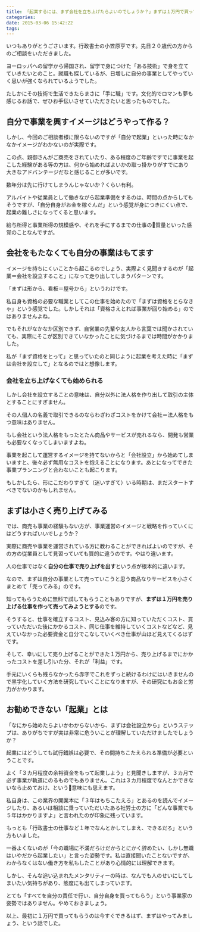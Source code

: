 ```yaml
---
title: 「起業するには、まず会社を立ち上げたらよいのでしょうか？」まずは１万円で買ってもらいましょう。
categories:
date: 2015-03-06 15:42:22
tags:
---
```


いつもありがとうごさいます。行政書士の小笠原亨です。先日２０歳代の方からのご相談をいただきました。

ヨーロッパへの留学から帰国され、留学で身につけた「ある技術」で身を立てていきたいとのこと。就職も探しているが、日増しに自分の事業としてやっていく思いが強くなられているようでした。

たしかにその技術で生活できたらまさに「手に職」です。文化的でロマンも夢も感じるお話で、ぜひお手伝いさせていただきたいと思ったものでした。

## 自分で事業を興すイメージはどうやって作る？

しかし、今回のご相談者様に限らないのですが「自分で起業」といった時になかなかイメージがわかないのが実際です。

この点、親御さんがご商売をされていたり、ある程度のご年齢ですでに事業を起こした経験がある等の方は、何から始めればよいかの取っ掛かりがすでにあり大きなアドバンテージだなと感じることが多いです。

数年分は先に行けてしまうんじゃないか？くらい有利。

アルバイトや従業員として働きながら起業準備をするのは、時間の点からしてもそうですが、「自分自身がお金を稼ぐんだ」という感覚が身につきにくい点で、起業の難しさになってくると思います。

給与所得と事業所得の規模感や、それを手にするまでの仕事の質量といった感覚のことなんですが。

## 会社をもたなくても自分の事業はもてます

イメージを持ちにくいことから起こるのでしょう、実際よく見聞きするのが「起業＝会社を設立すること」になって走り出してしまうパターンです。

「まずは形から、看板＝屋号から」というわけです。

私自身も資格の必要な職業としてこの仕事を始めたので「まずは資格をとらなきゃ」という感覚でした。しかしそれは「資格さえとれば事業が回り始める」のではありませんよね。

でもそれがなかなか区別できず、自営業の先輩や友人から言葉では聞かされていても、実際にそこが区別できていなかったことに気づけるまでは時間がかかりました。

私が「まず資格をとって」と思っていたのと同じように起業を考えた時に「まずは会社を設立して」となるのではと想像します。

### 会社を立ち上げなくても始められる

しかし会社を設立することの意味は、自分以外に法人格を作り出して取引の主体とすることにすぎません。

その人個人の名義で取引できるのならわざわざコストをかけて会社＝法人格をもつ意味はありません。

もし会社という法人格をもったとたん商品やサービスが売れるなら、開発も営業も必要なくなってしまいますよね。

事業を起こして運営するイメージを持てないからと「会社設立」から始めてしまいますと、後々必ず無用なコストを抱えることになります。あとになってできた事業プランニングと合わないことも起こります。

もしかしたら、形にこだわりすぎて（迷いすぎて）いる時期は、まだスタートすべきでないのかもしれません。

## まずは小さく売り上げてみる

では、商売も事業の経験もない方が、事業運営のイメージと戦略を作っていくにはどうすればいいでしょうか？

実際に商売や事業を運営されている方に教わることができればよいのですが、その方の従業員として見習っていても質的に違うのです。やはり違います。

人の仕事ではなく**自分の仕事で売り上げを出す**という点が根本的に違います。

なので、まずは自分の事業として売っていこうと思う商品なりサービスを小さくまとめて「売ってみる」のです。

知ってもらうために無料で試してもらうこともありですが、**まずは１万円を売り上げる仕事を作って売ってみようとする**のです。

そうすると、仕事を確立するコスト、見込み客の方に知っていただくコスト、買っていただいた後にかかるコスト、同じ仕事を維持していくコストなどなど、見えていなかった必要資金と自分でこなしていくべき仕事が山ほど見えてくるはずです。

そして、幸いにして売り上げることができた１万円から、売り上げるまでにかかったコストを差し引いた分、それが「利益」です。

手元にいくらも残らなかったら赤字でこれをずっと続けるわけにはいきませんので黒字化していく方法を研究していくことになりますが、その研究にもお金と労力がかかります。

## お勧めできない「起業」とは

「なにから始めたらよいかわからないから、まずは会社設立から」というステップは、ありがちですが実は非常に危ういことが理解していただけましたでしょうか？

起業にはどうしても試行錯誤は必要で、その間持ちこたえられる準備が必要ということです。

よく「３カ月程度の余裕資金をもって起業しよう」と見聞きしますが、３カ月で必ず事業が軌道にのるものでもありません。これは３カ月程度でなんとかできないなら止めておけ、という意味にも思えます。

私自身は、この業界の開業本に「３年はもちこたえろ」とあるのを読んでイメージしたり、あるいは相談に乗っていただいたある社労士の方に「どんな事業でも５年はかかりますよ」と言われたのが印象に残っています。

もっとも「行政書士の仕事など１年でなんとかしてしまえ、できるだろ」という方もいました。

一番よくないのが「今の職場に不満だらけだからとにかく辞めたい、しかし無職はいやだから起業したい」と言った姿勢です。私は直接聞いたことないですが、わからなくはない働き方を私もしたことがあり心情的には理解できます。

しかし、そんな追い込まれたメンタリティーの時は、なんでも人のせいにしてしまいたい気持ちがあり、態度にも出てしまっています。

とても「すべてを自分の責任で行い、自分自身を買ってもらう」という事業家の姿勢ではありません。やめておきましょう。

以上、最初に１万円で買ってもらうのは今すぐできるはず、まずはやってみましょう、という話でした。